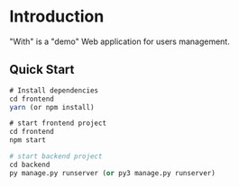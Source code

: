 # Introduction

"With" is a "demo" Web application for users management.

## Quick Start

```javascript
# Install dependencies 
cd frontend
yarn (or npm install)

# start frontend project 
cd frontend
npm start
```

```python
# start backend project
cd backend
py manage.py runserver (or py3 manage.py runserver)
```

